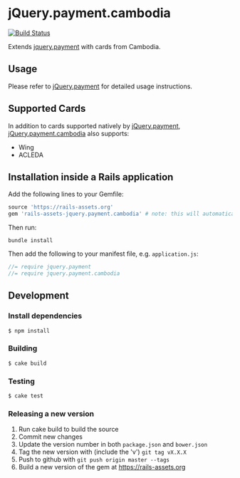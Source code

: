 # jQuery.payment.cambodia

[![Build Status](https://travis-ci.org/dwilkie/jquery.payment.cambodia.svg?branch=master)](https://travis-ci.org/dwilkie/jquery.payment.cambodia)

Extends [jquery.payment](https://github.com/stripe/jquery.payment) with cards from Cambodia.

## Usage

Please refer to [jQuery.payment](https://github.com/stripe/jquery.payment) for detailed usage instructions.

## Supported Cards

In addition to cards supported natively by [jQuery.payment](https://github.com/stripe/jquery.payment), [jQuery.payment.cambodia](https://github.com/dwilkie/jquery.payment.cambodia) also supports:

* Wing
* ACLEDA

## Installation inside a Rails application

Add the following lines to your Gemfile:

```ruby
source 'https://rails-assets.org'
gem 'rails-assets-jquery.payment.cambodia' # note: this will automatically install jquery.payment
```

Then run:

```
bundle install
```

Then add the following to your manifest file, e.g. `application.js`:

```javascript
//= require jquery.payment
//= require jquery.payment.cambodia
```

## Development

### Install dependencies

```
$ npm install
```

### Building

```
$ cake build
```

### Testing

```
$ cake test
```

### Releasing a new version

1. Run cake build to build the source
2. Commit new changes
3. Update the version number in both `package.json` and `bower.json`
4. Tag the new version with (include the 'v') `git tag vX.X.X`
5. Push to github with `git push origin master --tags`
6. Build a new version of the gem at https://rails-assets.org
